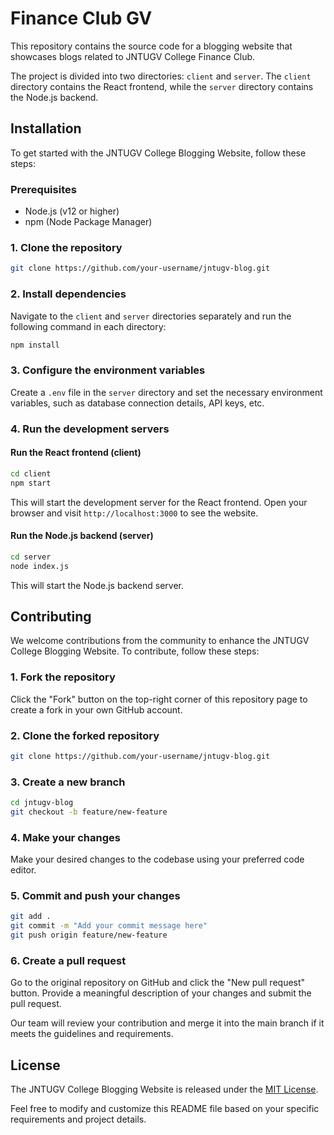 # Finance Club GV

This repository contains the source code for a blogging website that showcases blogs related to JNTUGV College Finance Club.

The project is divided into two directories: `client` and `server`. The `client` directory contains the React frontend, while the `server` directory contains the Node.js backend.

## Installation

To get started with the JNTUGV College Blogging Website, follow these steps:

### Prerequisites

- Node.js (v12 or higher)
- npm (Node Package Manager)

### 1. Clone the repository

```bash
git clone https://github.com/your-username/jntugv-blog.git
```


### 2. Install dependencies

Navigate to the `client` and `server` directories separately and run the following command in each directory:

```bash
npm install
```

### 3. Configure the environment variables

Create a `.env` file in the `server` directory and set the necessary environment variables, such as database connection details, API keys, etc.

### 4. Run the development servers

#### Run the React frontend (client)

```bash 
cd client 
npm start 

```

This will start the development server for the React frontend. Open your browser and visit `http://localhost:3000` to see the website.

#### Run the Node.js backend (server)

```bash
cd server
node index.js
```

This will start the Node.js backend server.

## Contributing

We welcome contributions from the community to enhance the JNTUGV College Blogging Website. To contribute, follow these steps:

### 1. Fork the repository

Click the "Fork" button on the top-right corner of this repository page to create a fork in your own GitHub account.

### 2. Clone the forked repository

```bash
git clone https://github.com/your-username/jntugv-blog.git
```

### 3. Create a new branch

```bash
cd jntugv-blog
git checkout -b feature/new-feature
```

### 4. Make your changes

Make your desired changes to the codebase using your preferred code editor.

### 5. Commit and push your changes

```bash
git add .
git commit -m "Add your commit message here"
git push origin feature/new-feature
```


### 6. Create a pull request

Go to the original repository on GitHub and click the "New pull request" button. Provide a meaningful description of your changes and submit the pull request.

Our team will review your contribution and merge it into the main branch if it meets the guidelines and requirements.

## License

The JNTUGV College Blogging Website is released under the [MIT License](LICENSE).

Feel free to modify and customize this README file based on your specific requirements and project details.




